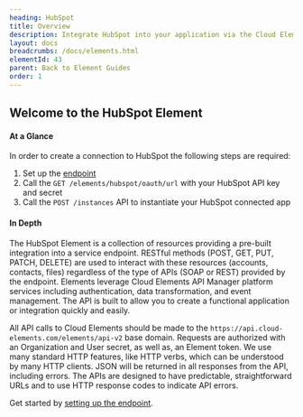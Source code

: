 ```yaml
---
heading: HubSpot
title: Overview
description: Integrate HubSpot into your application via the Cloud Elements APIs.
layout: docs
breadcrumbs: /docs/elements.html
elementId: 43
parent: Back to Element Guides
order: 1
---
```


## Welcome to the HubSpot Element


#### At a Glance

In order to create a connection to HubSpot the following steps are required:

1. Set up the [endpoint](hubspot-endpoint-setup.html)
2. Call the `GET /elements/hubspot/oauth/url` with your HubSpot API key and secret
3. Call the `POST /instances` API to instantiate your HubSpot connected app

#### In Depth

The HubSpot Element is a collection of resources providing a pre-built integration into a service endpoint. RESTful methods (POST, GET, PUT, PATCH, DELETE) are used to interact with these resources (accounts, contacts, files) regardless of the type of APIs (SOAP or REST) provided by the endpoint. Elements leverage Cloud Elements API Manager platform services including authentication, data transformation, and event management.  The API is built to allow you to create a functional application or integration quickly and easily.

All API calls to Cloud Elements should be made to the `https://api.cloud-elements.com/elements/api-v2` base domain. Requests are authorized with an Organization and User secret, as well as, an Element token.  We use many standard HTTP features, like HTTP verbs, which can be understood by many HTTP clients. JSON will be returned in all responses from the API, including errors. The APIs are designed to have predictable, straightforward URLs and to use HTTP response codes to indicate API errors.

Get started by [setting up the endpoint](hubspot-endpoint-setup.html).

